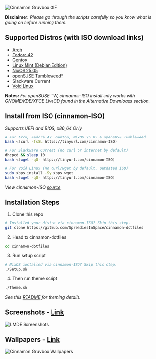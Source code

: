 ![Cinnamon Gruvbox GIF](https://raw.githubusercontent.com/SpreadiesInSpace/unsorted/main/Collection/CinnamonGruvboxMerge2025.gif "Pixel perfect theming across 8 distros.")

**Disclaimer:** *Please go through the scripts carefully so you know what is going on before running them.*

## Supported Distros (with ISO download links)
* [Arch](https://archlinux.org/download/)
* [Fedora 42](https://fedoraproject.org/spins/cinnamon/download/)
* [Gentoo](https://www.gentoo.org/downloads/)
* [Linux Mint (Debian Edition)](https://linuxmint.com/edition.php?id=308)
* [NixOS 25.05](https://nixos.org/download/#nixos-iso)
* [openSUSE Tumbleweed*](https://get.opensuse.org/tumbleweed/#download)
* [Slackware Current](https://us.slackware.nl/slackware/slackware64-current-iso/)
* [Void Linux](https://voidlinux.org/download/)

**Notes:** *For openSUSE TW, cinnamon-ISO install only works with GNOME/KDE/XFCE LiveCD found in the Alternative Downloads section.*

## Install from ISO (cinnamon-ISO)
*Supports UEFI and BIOS, x86_64 Only*

```bash
# For Arch, Fedora 42, Gentoo, NixOS 25.05 & openSUSE Tumbleweed
bash <(curl -fsSL https://tinyurl.com/cinnamon-ISO)
```
```bash
# For Slackware Current (no curl or internet by default)
dhcpcd && sleep 10
bash <(wget -qO- https://tinyurl.com/cinnamon-ISO)
```
```bash
# For Void Linux (no curl/wget by default, outdated ISO)
sudo xbps-install -Sy xbps wget
bash <(wget -qO- https://tinyurl.com/cinnamon-ISO)
```
*View cinnamon-ISO [source](https://github.com/SpreadiesInSpace/cinnamon-dotfiles/blob/main/extra/Setup-ISO.sh)*

## Installation Steps

1. Clone this repo
```bash
# Installed your distro via cinnamon-ISO? Skip this step.
git clone https://github.com/SpreadiesInSpace/cinnamon-dotfiles
```
2. Head to cinnamon-dotfiles
```bash
cd cinnamon-dotfiles
```
3. Run setup script
```bash
# NixOS installed via cinnamon-ISO? Skip this step.
./Setup.sh
```
4. Then run theme script
```bash
./Theme.sh
```
*See this [README](https://github.com/SpreadiesInSpace/cinnamon-dotfiles/tree/main/home#readme) for theming details.*

## Screenshots - [Link](https://github.com/SpreadiesInSpace/cinnamon-dotfiles/blob/main/screenshots/CinnamonGruvbox2024.png)
![LMDE Screenshots](https://raw.githubusercontent.com/SpreadiesInSpace/cinnamon-dotfiles/main/screenshots/CinnamonGruvbox2024.png "GTK, QT and Flatpak apps all thoroughly themed.")
## Wallpapers - [Link](https://github.com/SpreadiesInSpace/wallpapers)
![Cinnamon Gruvbox Wallpapers](https://raw.githubusercontent.com/SpreadiesInSpace/unsorted/main/Collection/wallpapers.gif "I made the light/dark Cinnamon logo wallpapers.")
